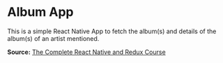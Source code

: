 # Album App

This is a simple React Native App to fetch the album(s) and details of the album(s) of an artist mentioned.

**Source:** [The Complete React Native and Redux Course](https://www.udemy.com/the-complete-react-native-and-redux-course/)


